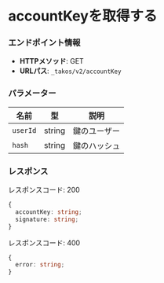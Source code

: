 # accountKeyを取得する

### エンドポイント情報

- **HTTPメソッド**: GET
- **URLパス**: `_takos/v2/accountKey`

### パラメーター

| 名前     | 型     | 説明         |
| -------- | ------ | ------------ |
| `userId` | string | 鍵のユーザー |
| `hash`   | string | 鍵のハッシュ |

### レスポンス

レスポンスコード: 200

```ts
{
  accountKey: string;
  signature: string;
}
```

レスポンスコード: 400

```ts
{
  error: string;
}
```

